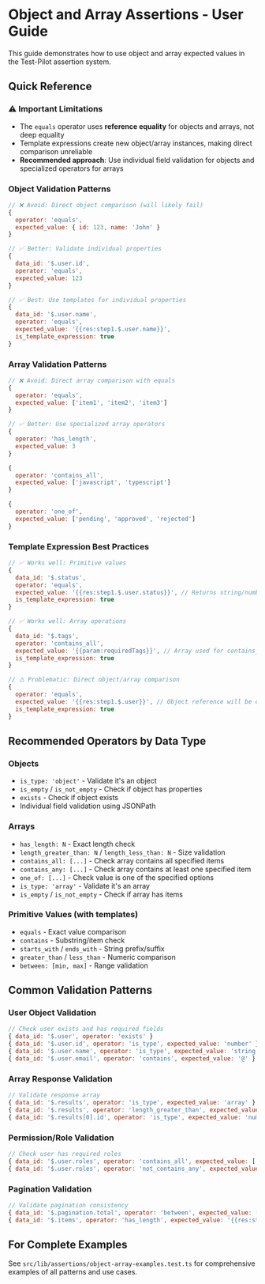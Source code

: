 # Object and Array Assertions - User Guide

This guide demonstrates how to use object and array expected values in the Test-Pilot assertion system.

## Quick Reference

### ⚠️ Important Limitations

- The `equals` operator uses **reference equality** for objects and arrays, not deep equality
- Template expressions create new object/array instances, making direct comparison unreliable
- **Recommended approach**: Use individual field validation for objects and specialized operators for arrays

### Object Validation Patterns

```javascript
// ❌ Avoid: Direct object comparison (will likely fail)
{
  operator: 'equals',
  expected_value: { id: 123, name: 'John' }
}

// ✅ Better: Validate individual properties
{
  data_id: '$.user.id',
  operator: 'equals', 
  expected_value: 123
}

// ✅ Best: Use templates for individual properties
{
  data_id: '$.user.name',
  operator: 'equals',
  expected_value: '{{res:step1.$.user.name}}',
  is_template_expression: true
}
```

### Array Validation Patterns

```javascript
// ❌ Avoid: Direct array comparison with equals
{
  operator: 'equals',
  expected_value: ['item1', 'item2', 'item3']
}

// ✅ Better: Use specialized array operators
{
  operator: 'has_length',
  expected_value: 3
}

{
  operator: 'contains_all', 
  expected_value: ['javascript', 'typescript']
}

{
  operator: 'one_of',
  expected_value: ['pending', 'approved', 'rejected']
}
```

### Template Expression Best Practices

```javascript
// ✅ Works well: Primitive values
{
  data_id: '$.status',
  operator: 'equals',
  expected_value: '{{res:step1.$.user.status}}', // Returns string/number/boolean
  is_template_expression: true
}

// ✅ Works well: Array operations
{
  data_id: '$.tags',
  operator: 'contains_all',
  expected_value: '{{param:requiredTags}}', // Array used for contains_all
  is_template_expression: true
}

// ⚠️ Problematic: Direct object/array comparison
{
  operator: 'equals',
  expected_value: '{{res:step1.$.user}}', // Object reference will be different
  is_template_expression: true
}
```

## Recommended Operators by Data Type

### Objects
- `is_type: 'object'` - Validate it's an object
- `is_empty` / `is_not_empty` - Check if object has properties
- `exists` - Check if object exists
- Individual field validation using JSONPath

### Arrays
- `has_length: N` - Exact length check
- `length_greater_than: N` / `length_less_than: N` - Size validation
- `contains_all: [...]` - Check array contains all specified items
- `contains_any: [...]` - Check array contains at least one specified item
- `one_of: [...]` - Check value is one of the specified options
- `is_type: 'array'` - Validate it's an array
- `is_empty` / `is_not_empty` - Check if array has items

### Primitive Values (with templates)
- `equals` - Exact value comparison
- `contains` - Substring/item check
- `starts_with` / `ends_with` - String prefix/suffix
- `greater_than` / `less_than` - Numeric comparison
- `between: [min, max]` - Range validation

## Common Validation Patterns

### User Object Validation
```javascript
// Check user exists and has required fields
{ data_id: '$.user', operator: 'exists' }
{ data_id: '$.user.id', operator: 'is_type', expected_value: 'number' }
{ data_id: '$.user.name', operator: 'is_type', expected_value: 'string' }
{ data_id: '$.user.email', operator: 'contains', expected_value: '@' }
```

### Array Response Validation
```javascript
// Validate response array
{ data_id: '$.results', operator: 'is_type', expected_value: 'array' }
{ data_id: '$.results', operator: 'length_greater_than', expected_value: 0 }
{ data_id: '$.results[0].id', operator: 'is_type', expected_value: 'number' }
```

### Permission/Role Validation
```javascript
// Check user has required roles
{ data_id: '$.user.roles', operator: 'contains_all', expected_value: ['user'] }
{ data_id: '$.user.roles', operator: 'not_contains_any', expected_value: ['banned', 'suspended'] }
```

### Pagination Validation
```javascript
// Validate pagination consistency
{ data_id: '$.pagination.total', operator: 'between', expected_value: [1, 1000] }
{ data_id: '$.items', operator: 'has_length', expected_value: '{{res:step1.$.pagination.total}}', is_template_expression: true }
```

## For Complete Examples

See `src/lib/assertions/object-array-examples.test.ts` for comprehensive examples of all patterns and use cases.
